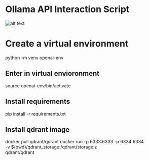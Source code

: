 # Ollama API Interaction Script

![alt text](images/llava.gif)

# Create a virtual environment 

python -m venv openai-env

## Enter in virtual envioronment

source openai-env/bin/activate

## Install requirements

pip install -r requirements.txt

## Install qdrant image

docker pull qdrant/qdrant
docker run -p 6333:6333 -p 6334:6334 \
-v $(pwd)/qdrant_storage:/qdrant/storage:z \
qdrant/qdrant
